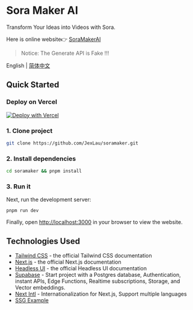 # Sora Maker AI

Transform Your Ideas into Videos with Sora.

Here is online website👉 [SoraMakerAI](https://soramaker.ai)

> Notice: The Generate API is Fake !!!

<div align="left">

English | [简体中文](https://github.com/JexLau/soramaker/blob/main/README.zh-CN.md)

## Quick Started

### Deploy on Vercel

[![Deploy with Vercel](https://vercel.com/button)](https://vercel.com/new/import?s=https%3A%2F%2Fgithub.com%2FJexLau%2Fsoramaker&hasTrialAvailable=1&showOptionalTeamCreation=false&project-name=soramaker&framework=nextjs&totalProjects=1&remainingProjects=1)


### 1. Clone project

```bash
git clone https://github.com/JexLau/soramaker.git
```

### 2. Install dependencies

```bash
cd soramaker && pnpm install
```

### 3. Run it

Next, run the development server:

```bash
pnpm run dev
```

Finally, open [http://localhost:3000](http://localhost:3000) in your browser to view the website.

## Technologies Used

- [Tailwind CSS](https://tailwindcss.com/docs) - the official Tailwind CSS documentation
- [Next.js](https://nextjs.org/docs) - the official Next.js documentation
- [Headless UI](https://headlessui.dev) - the official Headless UI documentation
- [Supabase](https://supabase.com) - Start project with a Postgres database, Authentication, instant APIs, Edge Functions, Realtime subscriptions, Storage, and Vector embeddings. 
- [Next Intl](https://next-intl-docs.vercel.app/) - Internationalization for Next.js, Support multiple languages
- [SSG Example]()